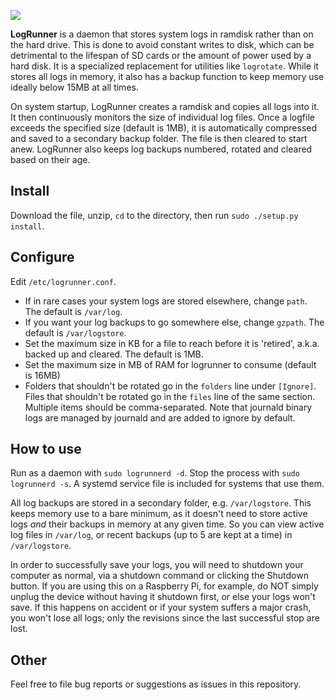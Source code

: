 ![](https://files.citizenweb.is/img/logrunner.gif)

**LogRunner** is a daemon that stores system logs in ramdisk rather than on the hard drive. This is done to avoid constant writes to disk, which can be detrimental to the lifespan of SD cards or the amount of power used by a hard disk. It is a specialized replacement for utilities like `logrotate`. While it stores all logs in memory, it also has a backup function to keep memory use ideally below 15MB at all times.

On system startup, LogRunner creates a ramdisk and copies all logs into it. It then continuously monitors the size of individual log files. Once a logfile exceeds the specified size (default is 1MB), it is automatically compressed and saved to a secondary backup folder. The file is then cleared to start anew. LogRunner also keeps log backups numbered, rotated and cleared based on their age.

## Install

Download the file, unzip, `cd` to the directory, then run `sudo ./setup.py install`.

## Configure

Edit `/etc/logrunner.conf`.

* If in rare cases your system logs are stored elsewhere, change `path`. The default is `/var/log`.
* If you want your log backups to go somewhere else, change `gzpath`. The default is `/var/logstore`.
* Set the maximum size in KB for a file to reach before it is 'retired', a.k.a. backed up and cleared. The default is 1MB.
* Set the maximum size in MB of RAM for logrunner to consume (default is 16MB)
* Folders that shouldn't be rotated go in the `folders` line under `[Ignore]`. Files that shouldn't be rotated go in the `files` line of the same section. Multiple items should be comma-separated. Note that journald binary logs are managed by journald and are added to ignore by default.

## How to use

Run as a daemon with `sudo logrunnerd -d`. Stop the process with `sudo logrunnerd -s`. A systemd service file is included for systems that use them.

All log backups are stored in a secondary folder, e.g. `/var/logstore`. This keeps memory use to a bare minimum, as it doesn't need to store active logs _and_ their backups in memory at any given time. So you can view active log files in `/var/log`, or recent backups (up to 5 are kept at a time) in `/var/logstore`.

In order to successfully save your logs, you will need to shutdown your computer as normal, via a shutdown command or clicking the Shutdown button. If you are using this on a Raspberry Pi, for example, do NOT simply unplug the device without having it shutdown first, or else your logs won't save. If this happens on accident or if your system suffers a major crash, you won't lose all logs; only the revisions since the last successful stop are lost.

## Other

Feel free to file bug reports or suggestions as issues in this repository.
